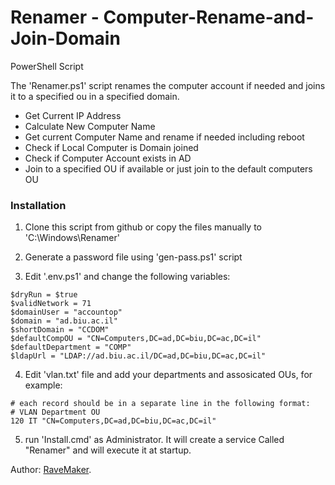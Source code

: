 Renamer - Computer-Rename-and-Join-Domain
=========================================

PowerShell Script

The 'Renamer.ps1' script renames the computer account if needed and joins it to a specified ou in a specified domain.

- Get Current IP Address
- Calculate New Computer Name
- Get current Computer Name and rename if needed including reboot
- Check if Local Computer is Domain joined
- Check if Computer Account exists in AD
- Join to a specified OU if available or just join to the default computers OU

### Installation

1. Clone this script from github or copy the files manually to 'C:\Windows\Renamer'

2. Generate a password file using 'gen-pass.ps1' script

3. Edit '.env.ps1' and change the following variables:

```
$dryRun = $true
$validNetwork = 71
$domainUser = "accountop"
$domain = "ad.biu.ac.il"
$shortDomain = "CCDOM"
$defaultCompOU = "CN=Computers,DC=ad,DC=biu,DC=ac,DC=il"
$defaultDepartment = "COMP"
$ldapUrl = "LDAP://ad.biu.ac.il/DC=ad,DC=biu,DC=ac,DC=il"
```

4. Edit 'vlan.txt' file and add your departments and assosicated OUs, for example:
```
# each record should be in a separate line in the following format:
# VLAN Department OU
120 IT "CN=Computers,DC=ad,DC=biu,DC=ac,DC=il"
```

5. run 'Install.cmd' as Administrator. It will create a service Called "Renamer" and will execute it at startup.

Author: [RaveMaker][RaveMaker].

[RaveMaker]: http://ravemaker.net
